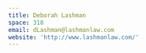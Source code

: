 ```yaml
---
title: Deborah Lashman
space: 318
email: dLashman@lashmanlaw.com
website: 'http://www.lashmanlaw.com/'
---
```


